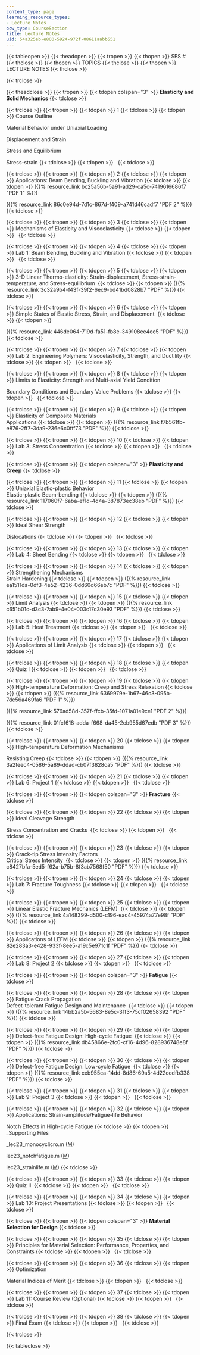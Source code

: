 ```yaml
---
content_type: page
learning_resource_types:
- Lecture Notes
ocw_type: CourseSection
title: Lecture Notes
uid: 54a325eb-e800-5924-972f-08611aabb551
---
```


{{< tableopen >}}
{{< theadopen >}}
{{< tropen >}}
{{< thopen >}}
SES #
{{< thclose >}}
{{< thopen >}}
TOPICS
{{< thclose >}}
{{< thopen >}}
LECTURE NOTES
{{< thclose >}}

{{< trclose >}}

{{< theadclose >}}
{{< tropen >}}
{{< tdopen colspan="3" >}}
**Elasticity and Solid Mechanics**
{{< tdclose >}}

{{< trclose >}}
{{< tropen >}}
{{< tdopen >}}
1
{{< tdclose >}}
{{< tdopen >}}
Course Outline  
  
Material Behavior under Uniaxial Loading  
  
Displacement and Strain  
  
Stress and Equilibrium  
  
Stress-­strain
{{< tdclose >}}
{{< tdopen >}}
 
{{< tdclose >}}

{{< trclose >}}
{{< tropen >}}
{{< tdopen >}}
2
{{< tdclose >}}
{{< tdopen >}}
Applications: Beam Bending, Buckling and Vibration
{{< tdclose >}}
{{< tdopen >}}
({{% resource_link bc25a56b-5a91-ad29-ca5c-7419616686f7 "PDF 1" %}})  
  
({{% resource_link 86c0e94d-7d1c-867d-f409-a741d46cadf7 "PDF 2" %}})
{{< tdclose >}}

{{< trclose >}}
{{< tropen >}}
{{< tdopen >}}
3
{{< tdclose >}}
{{< tdopen >}}
Mechanisms of Elasticity and Viscoelasticity
{{< tdclose >}}
{{< tdopen >}}
 
{{< tdclose >}}

{{< trclose >}}
{{< tropen >}}
{{< tdopen >}}
4
{{< tdclose >}}
{{< tdopen >}}
Lab 1: Beam Bending, Buckling and Vibration
{{< tdclose >}}
{{< tdopen >}}
 
{{< tdclose >}}

{{< trclose >}}
{{< tropen >}}
{{< tdopen >}}
5
{{< tdclose >}}
{{< tdopen >}}
3-D Linear Thermo-elasticity: Strain-displacement, Stress-strain-temperature, and Stress-equilibrium 
{{< tdclose >}}
{{< tdopen >}}
({{% resource_link 3c32a9b4-f43f-39f2-6ec9-bd41bd0828b7 "PDF" %}})
{{< tdclose >}}

{{< trclose >}}
{{< tropen >}}
{{< tdopen >}}
6
{{< tdclose >}}
{{< tdopen >}}
Simple States of Elastic Stress, Strain, and Displacement 
{{< tdclose >}}
{{< tdopen >}}
  
({{% resource_link 446de064-719d-fa51-fb8e-349108ee4ee5 "PDF" %}})
{{< tdclose >}}

{{< trclose >}}
{{< tropen >}}
{{< tdopen >}}
7
{{< tdclose >}}
{{< tdopen >}}
Lab 2: Engineering Polymers: Viscoelasticity, Strength, and Ductility
{{< tdclose >}}
{{< tdopen >}}
 
{{< tdclose >}}

{{< trclose >}}
{{< tropen >}}
{{< tdopen >}}
8
{{< tdclose >}}
{{< tdopen >}}
Limits to Elasticity: Strength and Multi­-axial Yield Condition  
  
Boundary Conditions and Boundary Value Problems
{{< tdclose >}}
{{< tdopen >}}
 
{{< tdclose >}}

{{< trclose >}}
{{< tropen >}}
{{< tdopen >}}
9
{{< tdclose >}}
{{< tdopen >}}
Elasticity of Composite Materials  
Applications
{{< tdclose >}}
{{< tdopen >}}
({{% resource_link f7b561fb-e876-2ff7-3da9-236e6c0fff73 "PDF" %}})
{{< tdclose >}}

{{< trclose >}}
{{< tropen >}}
{{< tdopen >}}
10
{{< tdclose >}}
{{< tdopen >}}
Lab 3: Stress Concentration
{{< tdclose >}}
{{< tdopen >}}
 
{{< tdclose >}}

{{< trclose >}}
{{< tropen >}}
{{< tdopen colspan="3" >}}
**Plasticity and Creep**
{{< tdclose >}}

{{< trclose >}}
{{< tropen >}}
{{< tdopen >}}
11
{{< tdclose >}}
{{< tdopen >}}
Uniaxial Elastic­-plastic Behavior  
Elastic-­plastic Beam­-bending
{{< tdclose >}}
{{< tdopen >}}
({{% resource_link 117060f7-6aba-ef1d-4d4a-387873ec38eb "PDF" %}})
{{< tdclose >}}

{{< trclose >}}
{{< tropen >}}
{{< tdopen >}}
12
{{< tdclose >}}
{{< tdopen >}}
Ideal Shear Strength  
  
Dislocations
{{< tdclose >}}
{{< tdopen >}}
 
{{< tdclose >}}

{{< trclose >}}
{{< tropen >}}
{{< tdopen >}}
13
{{< tdclose >}}
{{< tdopen >}}
Lab 4: Sheet Bending
{{< tdclose >}}
{{< tdopen >}}
 
{{< tdclose >}}

{{< trclose >}}
{{< tropen >}}
{{< tdopen >}}
14
{{< tdclose >}}
{{< tdopen >}}
Strengthening Mechanisms  
Strain Hardening
{{< tdclose >}}
{{< tdopen >}}
({{% resource_link ea1511da-0df3-4e52-4236-0dd60d66eb7c "PDF" %}})
{{< tdclose >}}

{{< trclose >}}
{{< tropen >}}
{{< tdopen >}}
15
{{< tdclose >}}
{{< tdopen >}}
Limit Analysis
{{< tdclose >}}
{{< tdopen >}}
({{% resource_link c651b01c-d3c3-7ab9-4e04-003c17c30e93 "PDF" %}})
{{< tdclose >}}

{{< trclose >}}
{{< tropen >}}
{{< tdopen >}}
16
{{< tdclose >}}
{{< tdopen >}}
Lab 5: Heat Treatment
{{< tdclose >}}
{{< tdopen >}}
 
{{< tdclose >}}

{{< trclose >}}
{{< tropen >}}
{{< tdopen >}}
17
{{< tdclose >}}
{{< tdopen >}}
Applications of Limit Analysis
{{< tdclose >}}
{{< tdopen >}}
 
{{< tdclose >}}

{{< trclose >}}
{{< tropen >}}
{{< tdopen >}}
18
{{< tdclose >}}
{{< tdopen >}}
Quiz I
{{< tdclose >}}
{{< tdopen >}}
 
{{< tdclose >}}

{{< trclose >}}
{{< tropen >}}
{{< tdopen >}}
19
{{< tdclose >}}
{{< tdopen >}}
High­-temperature Deformation: Creep and Stress Relaxation
{{< tdclose >}}
{{< tdopen >}}
({{% resource_link 6369979e-1b67-46c3-095b-7de56a469fa6 "PDF 1" %}})  
  
({{% resource_link 576ad58d-357f-ffcb-35fd-1071a01e9ce1 "PDF 2" %}})  
  
({{% resource_link 01fcf618-adda-f668-da45-2cb955d67edb "PDF 3" %}})
{{< tdclose >}}

{{< trclose >}}
{{< tropen >}}
{{< tdopen >}}
20
{{< tdclose >}}
{{< tdopen >}}
High-temperature Deformation Mechanisms  
  
Resisting Creep
{{< tdclose >}}
{{< tdopen >}}
({{% resource_link 3a2feec4-0586-5a89-ddad-cb07f3828ca5 "PDF" %}})
{{< tdclose >}}

{{< trclose >}}
{{< tropen >}}
{{< tdopen >}}
21
{{< tdclose >}}
{{< tdopen >}}
Lab 6: Project 1
{{< tdclose >}}
{{< tdopen >}}
 
{{< tdclose >}}

{{< trclose >}}
{{< tropen >}}
{{< tdopen colspan="3" >}}
**Fracture**
{{< tdclose >}}

{{< trclose >}}
{{< tropen >}}
{{< tdopen >}}
22
{{< tdclose >}}
{{< tdopen >}}
Ideal Cleavage Strength  
  
Stress Concentration and Cracks 
{{< tdclose >}}
{{< tdopen >}}
 
{{< tdclose >}}

{{< trclose >}}
{{< tropen >}}
{{< tdopen >}}
23
{{< tdclose >}}
{{< tdopen >}}
Crack-tip Stress Intensity Factors  
Critical Stress Intensity 
{{< tdclose >}}
{{< tdopen >}}
({{% resource_link c8427bfa-5ed5-f62a-b75b-8f3ab7568f50 "PDF" %}})
{{< tdclose >}}

{{< trclose >}}
{{< tropen >}}
{{< tdopen >}}
24
{{< tdclose >}}
{{< tdopen >}}
Lab 7: Fracture Toughness
{{< tdclose >}}
{{< tdopen >}}
 
{{< tdclose >}}

{{< trclose >}}
{{< tropen >}}
{{< tdopen >}}
25
{{< tdclose >}}
{{< tdopen >}}
Linear Elastic Fracture Mechanics (LEFM) 
{{< tdclose >}}
{{< tdopen >}}
({{% resource_link 4a148399-d500-c196-eac4-45974a77e98f "PDF" %}})
{{< tdclose >}}

{{< trclose >}}
{{< tropen >}}
{{< tdopen >}}
26
{{< tdclose >}}
{{< tdopen >}}
Applications of LEFM
{{< tdclose >}}
{{< tdopen >}}
({{% resource_link 82e283a3-e428-933f-8ee5-a19c5e971c1f "PDF" %}})
{{< tdclose >}}

{{< trclose >}}
{{< tropen >}}
{{< tdopen >}}
27
{{< tdclose >}}
{{< tdopen >}}
Lab 8: Project 2
{{< tdclose >}}
{{< tdopen >}}
 
{{< tdclose >}}

{{< trclose >}}
{{< tropen >}}
{{< tdopen colspan="3" >}}
**Fatigue**
{{< tdclose >}}

{{< trclose >}}
{{< tropen >}}
{{< tdopen >}}
28
{{< tdclose >}}
{{< tdopen >}}
Fatigue Crack Propagation  
Defect-tolerant Fatigue Design and Maintenance 
{{< tdclose >}}
{{< tdopen >}}
({{% resource_link 14bb2a5b-5683-8e5c-31f3-75cf02658392 "PDF" %}})
{{< tdclose >}}

{{< trclose >}}
{{< tropen >}}
{{< tdopen >}}
29
{{< tdclose >}}
{{< tdopen >}}
Defect-free Fatigue Design: High-­cycle Fatigue 
{{< tdclose >}}
{{< tdopen >}}
({{% resource_link db45866e-2fc0-cf16-4d96-828936748e8f "PDF" %}})
{{< tdclose >}}

{{< trclose >}}
{{< tropen >}}
{{< tdopen >}}
30
{{< tdclose >}}
{{< tdopen >}}
Defect­-free Fatigue Design: Low-cycle Fatigue 
{{< tdclose >}}
{{< tdopen >}}
({{% resource_link ceb955ca-14dd-8d86-69a5-4d22cedfb338 "PDF" %}})
{{< tdclose >}}

{{< trclose >}}
{{< tropen >}}
{{< tdopen >}}
31
{{< tdclose >}}
{{< tdopen >}}
Lab 9: Project 3
{{< tdclose >}}
{{< tdopen >}}
 
{{< tdclose >}}

{{< trclose >}}
{{< tropen >}}
{{< tdopen >}}
32
{{< tdclose >}}
{{< tdopen >}}
Applications: Strain-amplitude/Fatigue-life Behavior  
  
Notch Effects in High-cycle Fatigue
{{< tdclose >}}
{{< tdopen >}}
_Supporting Files  
  
_lec23\_monocyclicro.m ([M](/courses/mechanical-engineering/2-002-mechanics-and-materials-ii-spring-2004/lecture-notes/lec23_monocyclicro.m))  
  
lec23\_notchfatigue.m ([M](/courses/mechanical-engineering/2-002-mechanics-and-materials-ii-spring-2004/lecture-notes/lec23_notchfatigue.m))  
  
lec23\_strainlife.m ([M](/courses/mechanical-engineering/2-002-mechanics-and-materials-ii-spring-2004/lecture-notes/lec23_strainlife.m))
{{< tdclose >}}

{{< trclose >}}
{{< tropen >}}
{{< tdopen >}}
33
{{< tdclose >}}
{{< tdopen >}}
Quiz II 
{{< tdclose >}}
{{< tdopen >}}
 
{{< tdclose >}}

{{< trclose >}}
{{< tropen >}}
{{< tdopen >}}
34
{{< tdclose >}}
{{< tdopen >}}
Lab 10: Project Presentations
{{< tdclose >}}
{{< tdopen >}}
 
{{< tdclose >}}

{{< trclose >}}
{{< tropen >}}
{{< tdopen colspan="3" >}}
**Material Selection for Design**
{{< tdclose >}}

{{< trclose >}}
{{< tropen >}}
{{< tdopen >}}
35
{{< tdclose >}}
{{< tdopen >}}
Principles for Material Selection: Performance, Properties, and Constraints
{{< tdclose >}}
{{< tdopen >}}
 
{{< tdclose >}}

{{< trclose >}}
{{< tropen >}}
{{< tdopen >}}
36
{{< tdclose >}}
{{< tdopen >}}
Optimization  
  
Material Indices of Merit
{{< tdclose >}}
{{< tdopen >}}
 
{{< tdclose >}}

{{< trclose >}}
{{< tropen >}}
{{< tdopen >}}
37
{{< tdclose >}}
{{< tdopen >}}
Lab 11: Course Review (Optional)
{{< tdclose >}}
{{< tdopen >}}
 
{{< tdclose >}}

{{< trclose >}}
{{< tropen >}}
{{< tdopen >}}
38
{{< tdclose >}}
{{< tdopen >}}
Final Exam
{{< tdclose >}}
{{< tdopen >}}
 
{{< tdclose >}}

{{< trclose >}}

{{< tableclose >}}